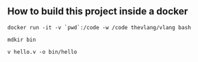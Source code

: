 
## How to build this project inside a docker

```docker run -it -v `pwd`:/code -w /code thevlang/vlang bash```

```mdkir bin```

```v hello.v -o bin/hello```

